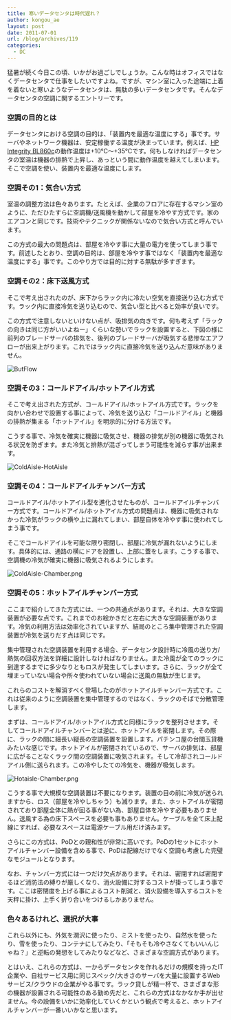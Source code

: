 ```yaml
---
title: 寒いデータセンタは時代遅れ？
author: kongou_ae
layout: post
date: 2011-07-01
url: /blog/archives/119
categories:
  - DC
---
```

猛暑が続く今日この頃、いかがお過ごしでしょうか。こんな時はオフィスではなくデータセンタで仕事をしたいですよね。ですが、マシン室に入った途端に上着を着ないと寒いようなデータセンタは、無駄の多いデータセンタです。そんなデータセンタの空調に関するエントリーです。

### 空調の目的とは

データセンタにおける空調の目的は、「装置内を最適な温度にする」事です。サーバやネットワーク機器は、安定稼働する温度が決まっています。例えば、[HP Integrity BL860c][1]の動作温度は+10℃～+35℃です。何もしなければデータセンタの室温は機器の排熱で上昇し、あっという間に動作温度を越えてしまいます。そこで空調を使い、装置内を最適な温度にします。

### 空調その1：気合い方式

室温の調整方法は色々あります。たとえば、企業のフロアに存在するマシン室のように、ただひたすらに空調機/送風機を動かして部屋を冷やす方式です。家のエアコンと同じです。技術やテクニックが関係ないなので気合い方式と呼んでいます。

この方式の最大の問題点は、部屋を冷やす事に大量の電力を使ってしまう事です。前述したとおり、空調の目的は、部屋を冷やす事ではなく「装置内を最適な温度にする」事です。このやり方では目的に対する無駄が多すぎます。

### 空調その2：床下送風方式

そこで考え出されたのが、床下からラック内に冷たい空気を直接送り込む方式です。ラック内に直接冷気を送り込むので、気合い型と比べると効率が良いです。

この方式で注意しないといけない点が、吸排気の向きです。何も考えず「ラックの向きは同じ方がいいよねー」くらいな勢いでラックを設置すると、下図の様に前列のブレードサーバの排気を、後列のブレードサーバが吸気する悲惨なエアフローが出来上がります。これではラック内に直接冷気を送り込んだ意味がありません。

![ButFlow][2]

### 空調その3：コールドアイル/ホットアイル方式

そこで考え出された方式が、コールドアイル/ホットアイル方式です。ラックを向かい合わせで設置する事によって、冷気を送り込む「コールドアイル」と機器の排熱が集まる「ホットアイル」を明示的に分ける方法です。

こうする事で、冷気を確実に機器に吸気させ、機器の排気が別の機器に吸気される状況を防ぎます。また冷気と排熱が混ざってしまう可能性を減らす事が出来ます。

![ColdAisle-HotAisle][3]

### 空調その4：コールドアイルチャンバー方式

コールドアイル/ホットアイル型を進化させたものが、コールドアイルチャンバー方式です。コールドアイル/ホットアイル方式の問題点は、機器に吸気されなかった冷気がラックの横や上に漏れてしまい、部屋自体を冷やす事に使われてしまう事です。

そこでコールドアイルを可能な限り密閉し、部屋に冷気が漏れないようにします。具体的には、通路の横にドアを設置し、上部に蓋をします。こうする事で、空調機の冷気が確実に機器に吸気されるようにします。

![ColdAisle-Chamber.png][4]

### 空調その5：ホットアイルチャンバー方式

ここまで紹介してきた方式には、一つの共通点があります。それは、大きな空調装置が必要な点です。これまでのお絵かきだと左右に大きな空調装置があります。冷気の利用方法は効率化されていますが、結局のところ集中管理された空調装置が冷気を送りだす点は同じです。

集中管理された空調装置を利用する場合、データセンタ設計時に冷風の送り方/熱気の回収方法を詳細に設計しなければなりません。また冷風が全てのラックに到達するまでに多少なりともロスが発生してしまいます。さらに、ラックが全て埋まっていない場合や所々使われていない場合に送風の無駄が生じます。

これらのコストを解消すべく登場したのがホットアイルチャンバー方式です。これは従来のように空調装置を集中管理するのではなく、ラックのそばで分散管理します。

まずは、コールドアイル/ホットアイル方式と同様にラックを整列させます。そしてコールドアイルチャンバーとは逆に、ホットアイルを密閉します。その際に、ラックの間に細長い縦長の空調装置を設置します。パチンコ屋の台間玉貸機みたいな感じです。ホットアイルが密閉されているので、サーバの排気は、部屋に広がることなくラック間の空調装置に吸気されます。そして冷却されコールドアイル側に送られます。この冷やしたての冷気を、機器が吸気します。

![Hotaisle-Chamber.png][5]

こうする事で大規模な空調装置は不要になります。装置の目の前に冷気が送られますから、ロス（部屋を冷やしちゃう）も減ります。また、ホットアイルが密閉されており部屋全体に熱が回る事がない為、部屋自体を冷やす必要もありません。送風する為の床下スペースを必要も事もありません。ケーブルを全て床上配線にすれば、必要なスペースは電源ケーブル用だけ済みます。

さらにこの方式は、PoDとの親和性が非常に高いです。PoDの1セットにホットアイルチャンバー設備を含める事で、PoDは配線だけでなく空調も考慮した完璧なモジュールとなります。

なお、チャンバー方式には一つだけ欠点があります。それは、密閉すれば密閉するほど消防法の縛りが厳しくなり、消火設備に対するコストが掛ってしまう事です。ここは密閉度を上げる事によるコスト削減と、消火設備を導入するコストを天秤に掛け、上手く折り合いをつけるしかありません。

### 色々あるけれど、選択が大事

これら以外にも、外気を潤沢に使ったり、ミストを使ったり、自然水を使ったり、雪を使ったり、コンテナにしてみたり、「そもそも冷やさなくてもいいんじゃね？」と逆転の発想をしてみたりなどなど、さまざまな空調方式があります。

とはいえ、これらの方式は、一からデータセンタを作れるだけの規模を持ったIT企業や、自社サービス用に同じスペック/大きさのサーバを大量に設置するWebサービス/クラウドの企業がやる事です。ラック貸しが精一杯で、さまざまな形の機器が設置される可能性のある勤め先だと、これらの方式はなかなか手が出せません。今の設備をいかに効率化していくかという観点で考えると、ホットアイルチャンバーが一番いいかなと思います。

 [1]: http://h50146.www5.hp.com/products/servers/integrity/bl860c/specs.html
 [2]: http://aimless.jp/blog/images/butflow.png
 [3]: http://aimless.jp/blog/images/coldaisle-hotaisle.png
 [4]: http://aimless.jp/blog/images/coldaisle-chamber.png
 [5]: http://aimless.jp/blog/images/hotaisle-chamber.png